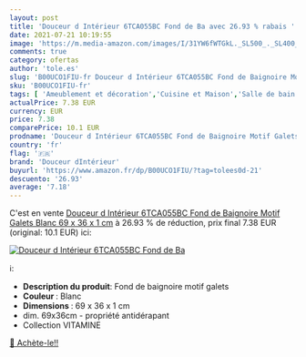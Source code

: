 ```yaml
---
layout: post
title: 'Douceur d Intérieur 6TCA055BC Fond de Ba avec 26.93 % rabais '
date: 2021-07-21 10:19:55
image: 'https://m.media-amazon.com/images/I/31YW6fWTGkL._SL500_._SL400_.jpg'
comments: true
category: ofertas
author: 'tole.es'
slug: 'B00UCO1FIU-fr Douceur d Intérieur 6TCA055BC Fond de Baignoire Motif...'
sku: 'B00UCO1FIU-fr'
tags: [ 'Ameublement et décoration','Cuisine et Maison','Salle de bain et WC','Tapis de bain','douceur dintérieur', ]
actualPrice: 7.38 EUR
currency: EUR
price: 7.38
comparePrice: 10.1 EUR
prodname: 'Douceur d Intérieur 6TCA055BC Fond de Baignoire Motif Galets Blanc 69 x 36 x 1 cm'
country: 'fr'
flag: '🇫🇷'
brand: 'Douceur dIntérieur'
buyurl: 'https://www.amazon.fr/dp/B00UCO1FIU/?tag=tolees0d-21'
descuento: '26.93'
average: '7.18'
---
```


C'est en vente [Douceur d Intérieur 6TCA055BC Fond de Baignoire Motif Galets Blanc 69 x 36 x 1 cm](https://www.amazon.fr/dp/B00UCO1FIU/?tag=tolees0d-21)  à  26.93 % de réduction, prix final  7.38 EUR (original: 10.1 EUR) ici:

[![Douceur d Intérieur 6TCA055BC Fond de Ba](https://m.media-amazon.com/images/I/31YW6fWTGkL._SL500_._SL400_.jpg)](https://www.amazon.fr/dp/B00UCO1FIU/?tag=tolees0d-21)

ℹ️:

- <b>Description du produit</b>: Fond de baignoire motif galets
- <b> Couleur </b>: Blanc
- <b> Dimensions </b>: 69 x 36 x 1 cm
- dim. 69x36cm - propriété antidérapant
- Collection VITAMINE

[🛒 Achète-le!!](https://www.amazon.fr/dp/B00UCO1FIU/?tag=tolees0d-21)
